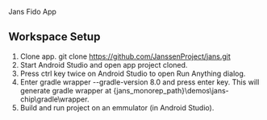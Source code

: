 Jans Fido App

## Workspace Setup
1. Clone app.
 git clone https://github.com/JanssenProject/jans.git
1. Start Android Studio and open app project cloned.
2. Press ctrl key twice on Android Studio to open Run Anything dialog.
3. Enter gradle wrapper --gradle-version 8.0 and press enter key. This will generate gradle wrapper at {jans_monorep_path}\demos\jans-chip\gradle\wrapper.
4. Build and run project on an emmulator (in Android Studio).
